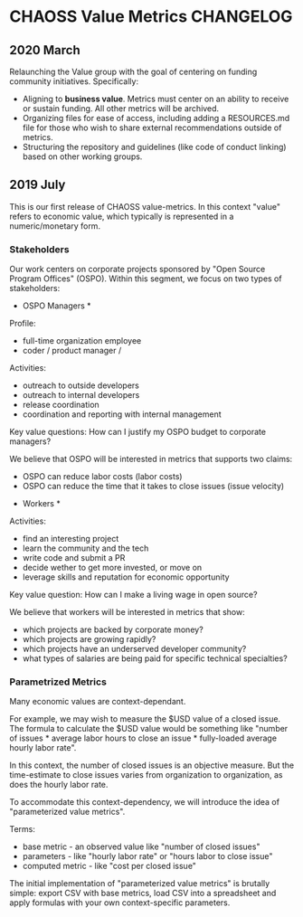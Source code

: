 # CHAOSS Value Metrics CHANGELOG

## 2020 March

Relaunching the Value group with the goal of centering on funding community initiatives. Specifically: 

- Aligning to **business value**. Metrics must center on an ability to receive or sustain funding. All other metrics will be archived.
- Organizing files for ease of access, including adding a RESOURCES.md file for those who wish to share external recommendations outside of metrics.
- Structuring the repository and guidelines (like code of conduct linking) based on other working groups.

## 2019 July

This is our first release of CHAOSS value-metrics. In this context "value" refers to economic value, which typically is represented in a numeric/monetary form.

### Stakeholders

Our work centers on corporate projects sponsored by "Open Source Program
Offices" (OSPO).  Within this segment, we focus on two types of stakeholders:

* OSPO Managers *

Profile:
- full-time organization employee 
- coder / product manager / 

Activities:
- outreach to outside developers
- outreach to internal developers
- release coordination
- coordination and reporting with internal management

Key value questions: How can I justify my OSPO budget to corporate managers?

We believe that OSPO will be interested in metrics that supports two claims:
- OSPO can reduce labor costs (labor costs)
- OSPO can reduce the time that it takes to close issues (issue velocity)

* Workers *

Activities:
- find an interesting project 
- learn the community and the tech
- write code and submit a PR
- decide wether to get more invested, or move on
- leverage skills and reputation for economic opportunity

Key value question: How can I make a living wage in open source?

We believe that workers will be interested in metrics that show:
- which projects are backed by corporate money?
- which projects are growing rapidly?
- which projects have an underserved developer community?
- what types of salaries are being paid for specific technical specialties?

### Parametrized Metrics

Many economic values are context-dependant.  

For example, we may wish to measure the $USD value of a closed issue.  The
formula to calculate the $USD value would be something like "number of issues *
average labor hours to close an issue * fully-loaded average hourly labor
rate".

In this context, the number of closed issues is an objective measure.  But the
time-estimate to close issues varies from organization to organization, as does
the hourly labor rate.

To accommodate this context-dependency, we will introduce the idea of
"parameterized value metrics".  

Terms:
- base metric - an observed value like "number of closed issues"
- parameters - like "hourly labor rate" or "hours labor to close issue"
- computed metric - like "cost per closed issue"

The initial implementation of "parameterized value metrics" is brutally simple:
export CSV with base metrics, load CSV into a spreadsheet and apply formulas
with your own context-specific parameters.

